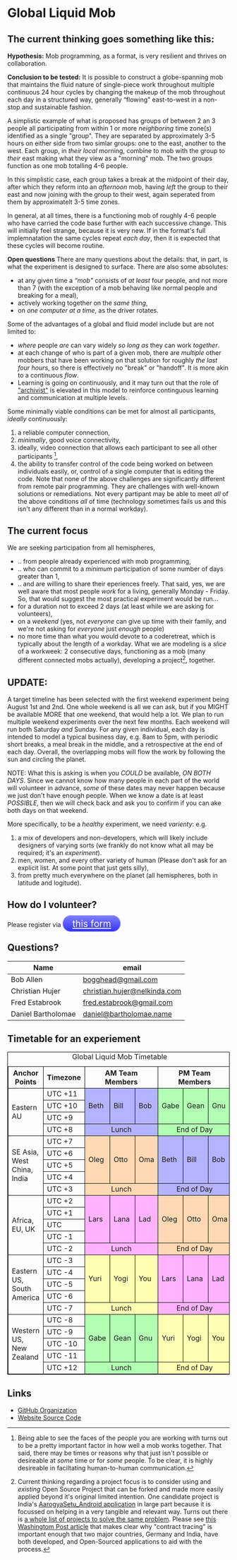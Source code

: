 # Global Liquid Mob

## The current thinking goes something like this:
**Hypothesis:** Mob programming, as a format, is very resilient and thrives on collaboration.

**Conclusion to be tested:** It is possible to construct a globe-spanning mob that maintains the fluid nature of single-piece work throughout multiple continuous 24 hour cycles by changing the makeup of the mob throughout each day in a structured way, generally “flowing" east-to-west in a non-stop and sustainable fashion.

A simplistic example of what is proposed has groups of between 2 an 3 people all participating from within 1 or more _neighboring_ time zone(s) identified as a single "group". They are separated by approximately 3-5 hours on either side from two simlar groups: one to the east, another to the west. Each group, in _their local_ morning, combine to mob with the group to _their_ east making what they view as a "morning" mob. The two groups function as one mob totalling 4-6 people.

In this simplistic case, each group takes a break at the midpoint of their day, after which they reform into an _afternoon_ mob, having _left_ the group to their east and now joining with the group to their west, again seperated from them by approximatelt 3-5 time zones.

In general, at all times, there is a functioning mob of roughly 4-6 people who have carried the code base further with each successive change. This will initially feel strange, because it is very new. If in the format's full implemnatation the same cycles repeat _each day_, then it is expected that these cycles will become routine.

**Open questions**
There are many questions about the details: that, in part, is what the experiment is designed to surface. There are also some absolutes:
* at any given time a _“mob"_ consists of _at least_ four people, and not more than 7 (with the exception of a mob behaving like normal people and breaking for a meal),
* actively working together on the _same thing_, 
* on _one computer at a time_, as the driver rotates.

Some of the advantages of a global and fluid model include but are not limited to:
* _where_ people _are_ can vary widely _so long as_ they can work _together_.
* at each change of who is part of a given mob, there are _multiple_ other mobbers 
that have been working on that solution for roughly _the last four hours_, so there is effectively no "break" or "handoff". 
It is more akin to a continuous _flow_.
* Learning is going on continuously, and it may turn out that the role of ["archivist"](https://github.com/willemlarsen/mobprogrammingrpg/blob/master/theArchivist.pdf) is elevated in this model to reinforce continguous learning and communication at multiple levels.

Some minimally viable conditions can be met for almost all participants, _ideally_ continuously: 
1. a reliable computer connection, 
2. _minimally_, good voice connectivity, 
3. ideally, video connection that allows each participant to see all other participants [^1], 
4. the ability to transfer control of the code being worked on between individuals easily, or, control of a single computer that is editing the code.
Note that none of the above challenges are significantly different from remote pair programming. They are challenges with well-known solutions or remediations. Not every partipant may be able to meet _all_ of the above conditions _all_ of time (technology sometimes fails us and this isn't any different than in a normal workday).

## The current focus
We are seeking participation from all hemispheres,
* .. from people already experienced with mob programming,
* .. who can commit to a _minimum_ participation of some number of days greater than 1,
* .. and are willing to share their eperiences freely.
That said, yes, we are well aware that most people _work_ for a living, generally Monday - Friday. So, that would suggest the most practical experiment would be run...
* for a duration not to exceed 2 days (at least while we are asking for volunteers),
* on a _weekend_ (yes, not _everyone_ can give up time with their family, and we're not asking for _everyone_ just _enough_ people)
* no more time than what you would devote to a coderetreat, which is typically about the length of a workday. 
What we are modeling is a _slice_ of a workweek: 2 consecutive days, functioning as a mob (many different connected mobs actually), developing a project[^2], together.

## UPDATE:
A target timeline has been selected with the first weekend experiment being August 1st and 2nd. 
One whole weekend is all we can ask, but if you MIGHT be available MORE that one weekend, that would help a lot. 
We plan to run multiple weekend experiments over the next few months. Each weekend will run both Saturday _and_ Sunday. For any given individual, each day is intended to model a typical business day, e.g. 8am to 5pm, with periodic short breaks, a meal break in the middle, and a retrospective at the end of each day. Overall, the overlapping mobs will flow the work by following the sun and circling the planet.

NOTE: What this is asking is when you _COULD_ be available, _ON BOTH DAYS_. Since we cannot know how many people in each part of the world will volunteer in advance, _some_ of these dates may never happen because we just don't have enough people. When we know a date is at least _POSSIBLE_, then we will check back and ask you to confirm if you can ake both days on that weekend.

More specifically, to be a _healthy_ experiment, we need _varienty_: e.g. 
1. a mix of developers and non-developers, which will likely include designers of varying sorts (we frankly do not know what all may be required; it's an _experiment_). 
2. men, women, and every other variety of human (Please don't ask for an explicit list. At some point that just gets silly), 
3. from pretty much everywhere on the planet (all hemispheres, both in latitude and logitude). 

## How do I volunteer?
Please register via <a style="border: 1px solid hsl(240, 100%, 90%); background-image: linear-gradient(hsl(240, 100%, 75%), hsl(240, 100%, 60%)); border-radius: 1em; padding: 0.5ex; padding-left: 1em; padding-right: 1em; color: white; font-size: 150%;" href="https://docs.google.com/forms/d/e/1FAIpQLSe1W1Rscmr6Fs4o4hHi0umRoqgZ7to7HVV7ahJ-uzbYbwWGKw/viewform">this form</a>

## Questions?

| Name               | email                          |
|--------------------|--------------------------------|
| Bob Allen          | <bogghead@gmail.com>           |
| Christian Hujer    | <christian.hujer@nelkinda.com> |
| Fred Estabrook     | <fred.estabrook@gmail.com>     |
| Daniel Bartholomae | <daniel@bartholomae.name>      |

## Timetable for an experiement
<style>
.bordertable, .bordertable td, .bordertable th {
    border: 1px solid black;
}
</style>
<table class="bordertable">
<colgroup cols="2"/>
<colgroup cols="3"/>
<colgroup cols="3"/>
<thead>
<tr><th>Anchor Points</th><th>Timezone</th><th colspan="3">AM Team Members</th><th colspan="3">PM Team Members</th></tr>
</thead>
<tbody>
<tr><td rowspan="4">Eastern AU</td>                <td>UTC +11</td><td style="background-color: hsl(240, 100%, 85%);" rowspan="3">Beth</td><td style="background-color: hsl(240, 100%, 85%);" rowspan="3">Bill</td><td style="background-color: hsl(240, 100%, 85%);" rowspan="3">Bob</td><td style="background-color: hsl(120, 100%, 85%);" rowspan="3">Gabe</td><td style="background-color: hsl(120, 100%, 85%);" rowspan="3">Gean</td><td style="background-color: hsl(120, 100%, 85%);" rowspan="3">Gnu</td></tr>
<tr>                                               <td>UTC +10</td></tr>
<tr>                                               <td>UTC  +9</td></tr>
<tr>                                               <td>UTC  +8</td><td style="background-color: hsl(240, 100%, 85%); text-align: center;" colspan="3">Lunch</td>                                                                                                                          <td style="background-color: hsl(120, 100%, 85%); text-align: center;" colspan="3">End of Day</td></tr>
</tbody>
<tbody>
<tr><td rowspan="5">SE Asia, West China, India</td><td>UTC  +7</td><td style="background-color: hsl( 30, 100%, 85%);" rowspan="4">Oleg</td><td style="background-color: hsl( 30, 100%, 85%);" rowspan="4">Otto</td><td style="background-color: hsl( 30, 100%, 85%);" rowspan="4">Oma</td><td style="background-color: hsl(240, 100%, 85%);" rowspan="4">Beth</td><td style="background-color: hsl(240, 100%, 85%);" rowspan="4">Bill</td><td style="background-color: hsl(240, 100%, 85%);" rowspan="4">Bob</td></tr>
<tr>                                               <td>UTC  +6</td></tr>
<tr>                                               <td>UTC  +5</td></tr>
<tr>                                               <td>UTC  +4</td></tr>
<tr>                                               <td>UTC  +3</td><td style="background-color: hsl( 30, 100%, 85%); text-align: center;" colspan="3">Lunch</td>                                                                                                                          <td style="background-color: hsl(240, 100%, 85%); text-align: center;" colspan="3">End of Day</td></tr>
</tbody>
<tbody>
<tr><td rowspan="5">Africa, EU, UK</td>            <td>UTC  +2</td><td style="background-color: hsl(300, 100%, 85%);" rowspan="4">Lars</td><td style="background-color: hsl(300, 100%, 85%);" rowspan="4">Lana</td><td style="background-color: hsl(300, 100%, 85%);" rowspan="4">Lad</td><td style="background-color: hsl( 30, 100%, 85%);" rowspan="4">Oleg</td><td style="background-color: hsl( 30, 100%, 85%);" rowspan="4">Otto</td><td style="background-color: hsl( 30, 100%, 85%);" rowspan="4">Oma</td></tr>
<tr>                                               <td>UTC  +1</td></tr>
<tr>                                               <td>UTC    </td></tr>
<tr>                                               <td>UTC  -1</td></tr>
<tr>                                               <td>UTC  -2</td><td style="background-color: hsl(300, 100%, 85%); text-align: center;" colspan="3">Lunch</td>                                                                                                                          <td style="background-color: hsl( 30, 100%, 85%); text-align: center;" colspan="3">End of Day</td></tr>
</tbody>
<tbody>
<tr><td rowspan="5">Eastern US, South America</td> <td>UTC  -3</td><td style="background-color: hsl( 60, 100%, 85%);" rowspan="4">Yuri</td><td style="background-color: hsl( 60, 100%, 85%);" rowspan="4">Yogi</td><td style="background-color: hsl( 60, 100%, 85%);" rowspan="4">You</td><td style="background-color: hsl(300, 100%, 85%);" rowspan="4">Lars</td><td style="background-color: hsl(300, 100%, 85%);" rowspan="4">Lana</td><td style="background-color: hsl(300, 100%, 85%);" rowspan="4">Lad</td></tr>
<tr>                                               <td>UTC  -4</td></tr>
<tr>                                               <td>UTC  -5</td></tr>
<tr>                                               <td>UTC  -6</td></tr>
<tr>                                               <td>UTC  -7</td><td style="background-color: hsl( 60, 100%, 85%); text-align: center;" colspan="3">Lunch</td>                                                                                                                          <td style="background-color: hsl(300, 100%, 85%); text-align: center;" colspan="3">End of Day</td></tr>
</tbody>
<tbody>
<tr><td rowspan="5">Western US, New Zealand</td>   <td>UTC  -8</td><td style="background-color: hsl(120, 100%, 85%);" rowspan="4">Gabe</td><td style="background-color: hsl(120, 100%, 85%);" rowspan="4">Gean</td><td style="background-color: hsl(120, 100%, 85%);" rowspan="4">Gnu</td><td style="background-color: hsl( 60, 100%, 85%);" rowspan="4">Yuri</td><td style="background-color: hsl( 60, 100%, 85%);" rowspan="4">Yogi</td><td style="background-color: hsl( 60, 100%, 85%);" rowspan="4">You</td></tr>
<tr>                                               <td>UTC  -9</td></tr>
<tr>                                               <td>UTC -10</td></tr>
<tr>                                               <td>UTC -11</td></tr>
<tr>                                               <td>UTC +12</td><td style="background-color: hsl(120, 100%, 85%); text-align: center;" colspan="3">Lunch</td>                                                                                                                          <td style="background-color: hsl( 60, 100%, 85%); text-align: center;" colspan="3">End of Day</td></tr>
</tbody>
<caption>Global Liquid Mob Timetable</caption>
</table>

## Links
* [GitHub Organization](https://github.com/global-liquid-mob)
* [Website Source Code](https://github.com/global-liquid-mob/global-liquid-mob.github.io)

[^1]: Being able to see the faces of the people you are working with turns out to be a pretty important factor in how well a mob works together. That said, there may be times or reasons why that just isn't possible or desireable at _some_ time or for _some_ people. To be clear, it is highly desireable in faciltating human-to-human communication.

[^2]: Current thinking regarding a project focus is to consider using and _existing_ Open Source Project that can be forked and made more easily applied beyond it's original limited intention. One candidate project is India's [AarogyaSetu_Android application](https://github.com/nic-delhi/AarogyaSetu_Android) in large part because it is focussed on helping in a very tangible and relevant way. Turns out there is [a whole list of projects to solve the same problem](https://en.wikipedia.org/wiki/COVID-19_apps#List_of_apps_by_country). 
Please see [this Washingtom Post article](https://techcrunch.com/2020/05/26/aarogya-setu-india-source-code-release/) that makes clear why "contract tracing" is important enough that two major countries, Germany and India, have both developed, and Open-Sourced applications to aid with the process.
